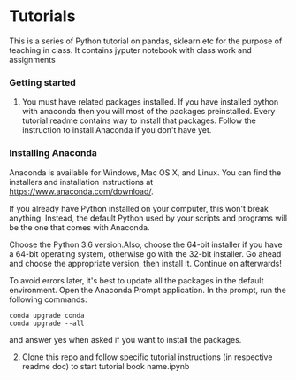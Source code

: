 # Tutorials
This is a series of Python tutorial on pandas, sklearn etc for the purpose of teaching in class.
It contains jyputer notebook with class work and assignments


### Getting started

1. You must have related packages installed. If you have installed python with anaconda then you will most of the packages preinstalled.
Every tutorial readme contains way to install that packages. Follow the instruction to install Anaconda if you don't have yet.

### Installing Anaconda
Anaconda is available for Windows, Mac OS X, and Linux. You can find the installers and installation instructions at https://www.anaconda.com/download/.

If you already have Python installed on your computer, this won't break anything. Instead, the default Python used by your scripts and programs will be the one that comes with Anaconda.

Choose the Python 3.6 version.Also, choose the 64-bit installer if you have a 64-bit operating system, otherwise go with the 32-bit installer. Go ahead and choose the appropriate version, then install it. Continue on afterwards!

To avoid errors later, it's best to update all the packages in the default environment. Open the Anaconda Prompt application. In the prompt, run the following commands:

```
conda upgrade conda
conda upgrade --all
```
and answer yes when asked if you want to install the packages. 

2. Clone this repo and follow specific tutorial instructions (in respective readme doc) to start tutorial
book name.ipynb 

